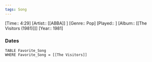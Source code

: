 ```yaml
---
tags: Song  
---
```

[Time:: 4:29]
[Artist:: [[ABBA]] ]
[Genre:: Pop]
[Played:: ]
[Album:: [[The Visitors (1981)]]]
[Year:: 1981]
### Dates
````dataview
TABLE Favorite_Song
WHERE Favorite_Song = [[The Visitors]]
````